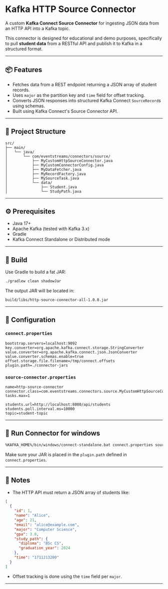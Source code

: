 # Kafka HTTP Source Connector

A custom **Kafka Connect Source Connector** for ingesting JSON data from an HTTP API into a Kafka topic.

This connector is designed for educational and demo purposes, specifically to pull **student data** from a RESTful API and publish it to Kafka in a structured format.

---

## 📦 Features

- Fetches data from a REST endpoint returning a JSON array of student records.
- Uses `major` as the partition key and `time` field for offset tracking.
- Converts JSON responses into structured Kafka Connect `SourceRecord`s using schemas.
- Built using Kafka Connect's Source Connector API.

---

## 📁 Project Structure

```
src/
├── main/
│   └── java/
│       └── com/eventstreams/connectors/source/
│           ├── MyCustomHttpSourceConnector.java
│           ├── MyCustomConnectorConfig.java
│           ├── MyDataFetcher.java
│           ├── MyRecordFactory.java
│           ├── MySourceTask.java
│           └── data/
│               ├── Student.java
│               └── StudyPath.java
```

---

## ⚙️ Prerequisites

- Java 17+
- Apache Kafka (tested with Kafka 3.x)
- Gradle
- Kafka Connect Standalone or Distributed mode

---

## 💪 Build

Use Gradle to build a fat JAR:

```bash
./gradlew clean shadowJar
```

The output JAR will be located in:

```
build/libs/http-source-connector-all-1.0.0.jar
```

---

## 🔧 Configuration

### `connect.properties`

```properties
bootstrap.servers=localhost:9092
key.converter=org.apache.kafka.connect.storage.StringConverter
value.converter=org.apache.kafka.connect.json.JsonConverter
value.converter.schemas.enable=true
offset.storage.file.filename=/tmp/connect.offsets
plugin.path=./connector-jars
```

### `source-connector.properties`

```properties
name=http-source-connector
connector.class=com.eventstreams.connectors.source.MyCustomHttpSourceConnector
tasks.max=1

students.url=http://localhost:8080/api/students
students.poll.interval.ms=10000
topic=student-topic
```

---

## 🚀 Run Connector for windows

```bash
%KAFKA_HOME%/bin/windows/connect-standalone.bat connect.properties source-connector.properties
```

Make sure your JAR is placed in the `plugin.path` defined in `connect.properties`.

---

## 📌 Notes

- The HTTP API must return a JSON array of students like:

```json
[
  {
    "id": 1,
    "name": "Alice",
    "age": 21,
    "email": "alice@example.com",
    "major": "Computer Science",
    "gpa": 3.8,
    "study_path": {
      "diploma": "BSc CS",
      "graduation_year": 2024
    },
    "time": "1711213200"
  }
]
```

- Offset tracking is done using the `time` field per `major`.

---


